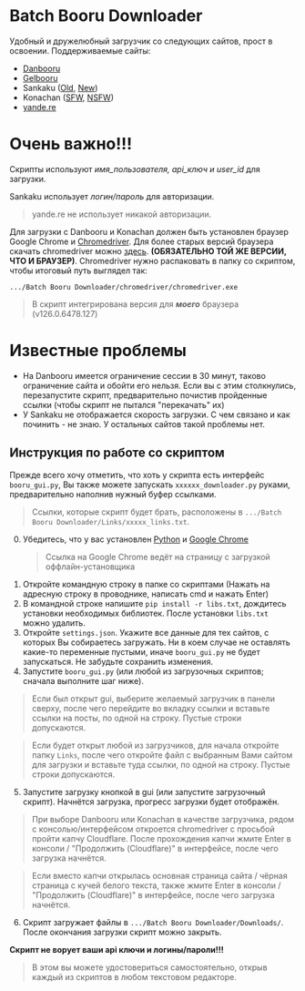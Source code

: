 # Batch Booru Downloader
Удобный и дружелюбный загрузчик со следующих сайтов, прост в освоении.
Поддерживаемые сайты:
* [Danbooru](https://danbooru.donmai.us/)
* [Gelbooru](https://gelbooru.com/)
* Sankaku ([Old](https://chan.sankakucomplex.com/), [New](https://sankaku.app/))
* Konachan ([SFW](https://konachan.net), [NSFW](https://konachan.com/))
* [yande.re](https://yande.re/url)

# Очень важно!!!
Скрипты используют *имя_пользователя, api_ключ и user_id* для загрузки. 

Sankaku использует *логин/пароль* для авторизации.
>yande.re не использует никакой авторизации.

Для загрузки с Danbooru и Konachan должен быть установлен браузер Google Chrome и [Chromedriver](https://googlechromelabs.github.io/chrome-for-testing/). Для более старых версий браузера скачать chromedriver можно [здесь](https://github.com/jsnjack/chromedriver/releases). **(ОБЯЗАТЕЛЬНО ТОЙ ЖЕ ВЕРСИИ, ЧТО И БРАУЗЕР)**.
Chromedriver нужно распаковать в папку со скриптом, чтобы итоговый путь выглядел так:

`.../Batch Booru Downloader/chromedriver/chromedriver.exe`
> В скрипт интегрирована версия для ***моего*** браузера (v126.0.6478.127)

# Известные проблемы
* На Danbooru имеется ограничение сессии в 30 минут, таково ограничение сайта и обойти его нельзя. Если вы с этим столкнулись, перезапустите скрипт, предварительно почистив пройденные ссылки (чтобы скрипт не пытался "перекачать" их)
* У Sankaku не отображается скорость загрузки. С чем связано и как починить - не знаю. У остальных сайтов такой проблемы нет.

## Инструкция по работе со скриптом
Прежде всего хочу отметить, что хоть у скрипта есть интерфейс `booru_gui.py`, Вы также можете запускать `xxxxxx_downloader.py` руками, предварительно наполнив нужный буфер ссылками.
> Ссылки, которые скрипт будет брать, расположены в `.../Batch Booru Downloader/Links/xxxxx_links.txt`.

0) Убедитесь, что у вас установлен [Python](https://www.python.org/downloads/) и [Google Chrome](https://www.google.com/intl/ru/chrome/?standalone=1)
   > Ссылка на Google Chrome ведёт на страницу с загрузкой оффлайн-установщика
1) Откройте командную строку в папке со скриптами (Нажать на адресную строку в проводнике, написать cmd и нажать Enter)
2) В командной строке напишите `pip install -r libs.txt`, дождитесь установки необходимых библиотек. После установки `libs.txt` можно удалить.
3) Откройте `settings.json`. Укажите все данные для тех сайтов, с которых Вы собираетесь загружать. Ни в коем случае не оставлять какие-то переменные пустыми, иначе `booru_gui.py` не будет запускаться. Не забудьте сохранить изменения.
4) Запустите `booru_gui.py` (или любой из загрузочных скриптов; сначала выполните шаг ниже). 
  > Если был открыт gui, выберите желаемый загрузчик в панели сверху, после чего перейдите во вкладку ссылки и вставьте ссылки на посты, по одной на строку. Пустые строки допускаются.

  > Если будет открыт любой из загрузчиков, для начала откройте папку `Links`, после чего откройте файл с выбранным Вами сайтом для загрузки и вставьте туда ссылки, по одной на строку. Пустые строки допускаются.
5) Запустите загрузку кнопкой в gui (или запустите загрузочный скрипт). Начнётся загрузка, прогресс загрузки будет отображён. 

  > При выборе Danbooru или Konachan в качестве загрузчика, рядом с консолью/интерфейсом откроется chromedriver с просьбой пройти капчу Cloudflare. После прохождения капчи жмите Enter в консоли / "Продолжить (Cloudflare)" в интерфейсе, после чего загрузка начнётся.

  > Если вместо капчи открылась основная страница сайта / чёрная страница с кучей белого текста, также жмите Enter в консоли / "Продолжить (Cloudflare)" в интерфейсе, после чего загрузка начнётся.

6) Скрипт загружает файлы в `.../Batch Booru Downloader/Downloads/`. После окончания загрузки скрипт можно закрыть.

**Скрипт не ворует ваши api ключи и логины/пароли!!!**
> В этом вы можете удостовериться самостоятельно, открыв каждый из скриптов в любом текстовом редакторе.
